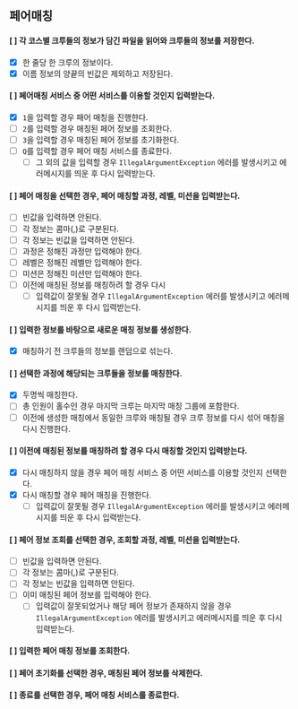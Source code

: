 ## 페어매칭

#### [ ] 각 코스별 크루들의 정보가 담긴 파일을 읽어와 크루들의 정보를 저장한다.
- [x] 한 줄당 한 크루의 정보이다.
- [x] 이름 정보의 양끝의 빈값은 제외하고 저장된다.

#### [ ] 페어매칭 서비스 중 어떤 서비스를 이용할 것인지 입력받는다.
- [x] `1`을 입력할 경우 패어 매칭을 진행한다.
- [ ] `2`를 입력할 경우 매칭된 페어 정보를 조회한다.
- [ ] `3`을 입력할 경우 매칭된 페어 정보를 초기화한다.
- [ ] `Q`를 입력할 경우 페어 매칭 서비스를 종료한다.
  - [ ] 그 외의 값을 입력할 경우 `IllegalArgumentException` 에러를 발생시키고 에러메시지를 띄운 후 다시 입력받는다.
  
#### [ ] 페어 매칭을 선택한 경우, 페어 매칭할 과정, 레벨, 미션을 입력받는다.
- [ ] 빈값을 입력하면 안된다.
- [ ] 각 정보는 콤마(,)로 구분된다.
- [ ] 각 정보는 빈값을 입력하면 안된다.
- [ ] 과정은 정해진 과정만 입력해야 한다.
- [ ] 레벨은 정해진 레벨만 입력해야 한다.
- [ ] 미션은 정해진 미션만 입력해야 한다.
- [ ] 이전에 매칭된 정보를 매칭하려 할 경우 다시 
  - [ ] 입력값이 잘못될 경우 `IllegalArgumentException` 에러를 발생시키고 에러메시지를 띄운 후 다시 입력받는다.

#### [ ] 입력한 정보를 바탕으로 새로운 매칭 정보를 생성한다.
- [x] 매칭하기 전 크루들의 정보를 랜덤으로 섞는다.

#### [ ] 선택한 과정에 해당되는 크루들을 정보를 매칭한다.
- [x] 두명씩 매칭한다.
- [ ] 총 인원이 홀수인 경우 마지막 크루는 마지막 매칭 그룹에 포함한다.
- [ ] 이전에 생성한 매칭에서 동일한 크루와 매칭될 경우 크루 정보를 다시 섞어 매칭을 다시 진행한다.

#### [ ] 이전에 매칭된 정보를 매칭하려 할 경우 다시 매칭할 것인지 입력받는다.
- [x] 다시 매칭하지 않을 경우 페어 매칭 서비스 중 어떤 서비스를 이용할 것인지 선택한다.
- [x] 다시 매칭할 경우 페어 매칭을 진행한다.
  - [ ] 입력값이 잘못될 경우 `IllegalArgumentException` 에러를 발생시키고 에러메시지를 띄운 후 다시 입력받는다.

#### [ ] 페어 정보 조회를 선택한 경우, 조회할 과정, 레벨, 미션을 입력받는다.
- [ ] 빈값을 입력하면 안된다.
- [ ] 각 정보는 콤마(,)로 구분된다.
- [ ] 각 정보는 빈값을 입력하면 안된다.
- [ ] 이미 매칭된 페어 정보를 입력해야 한다.
  - [ ] 입력값이 잘못되었거나 해당 페어 정보가 존재하지 않을 경우 `IllegalArgumentException` 에러를 발생시키고 에러메시지를 띄운 후 다시 입력받는다.

#### [ ] 입력한 페어 매칭 정보를 조회한다.

#### [ ] 페어 초기화를 선택한 경우, 매칭된 페어 정보를 삭제한다.

#### [ ] 종료를 선택한 경우, 페어 매칭 서비스를 종료한다.
